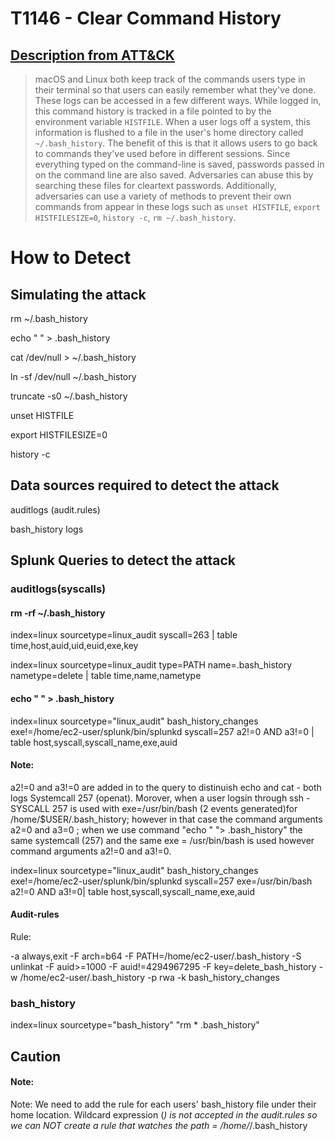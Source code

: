 # T1146 - Clear Command History
## [Description from ATT&CK](https://attack.mitre.org/wiki/Technique/T1146)
<blockquote>macOS and Linux both keep track of the commands users type in their terminal so that users can easily remember what they've done. These logs can be accessed in a few different ways. While logged in, this command history is tracked in a file pointed to by the environment variable <code>HISTFILE</code>. When a user logs off a system, this information is flushed to a file in the user's home directory called <code>~/.bash_history</code>. The benefit of this is that it allows users to go back to commands they've used before in different sessions. Since everything typed on the command-line is saved, passwords passed in on the command line are also saved. Adversaries can abuse this by searching these files for cleartext passwords. Additionally, adversaries can use a variety of methods to prevent their own commands from appear in these logs such as <code>unset HISTFILE</code>, <code>export HISTFILESIZE=0</code>, <code>history -c</code>, <code>rm ~/.bash_history</code>.</blockquote>

# How to Detect  

## Simulating the attack 

rm ~/.bash_history

echo " " > .bash_history

cat /dev/null > ~/.bash_history

ln -sf /dev/null ~/.bash_history

truncate -s0 ~/.bash_history

unset HISTFILE

export HISTFILESIZE=0

history -c

## Data sources required to detect the attack

auditlogs (audit.rules)

bash_history logs 

## Splunk Queries to detect the attack

### auditlogs(syscalls)

#### rm -rf  ~/.bash_history 

index=linux sourcetype=linux_audit syscall=263 | table time,host,auid,uid,euid,exe,key

index=linux sourcetype=linux_audit type=PATH name=.bash_history nametype=delete | table time,name,nametype

#### echo " " > .bash_history

index=linux sourcetype="linux_audit" bash_history_changes exe!=/home/ec2-user/splunk/bin/splunkd syscall=257 a2!=0 AND a3!=0 | table host,syscall,syscall_name,exe,auid

#### Note: 

a2!=0 and a3!=0 are added in to the query to distinuish echo and cat - both logs Systemcall 257 (openat). Morover, when a user logsin through ssh - SYSCALL 257 is used with exe=/usr/bin/bash (2 events generated)for /home/$USER/.bash_history; however in that case the command arguments a2=0 and a3=0 ; when we use command "echo " "> .bash_history"  the same systemcall (257) and the same exe = /usr/bin/bash is used however command arguments a2!=0 and a3!=0.

index=linux sourcetype="linux_audit" bash_history_changes exe!=/home/ec2-user/splunk/bin/splunkd syscall=257 exe=/usr/bin/bash a2!=0 AND a3!=0| table host,syscall,syscall_name,exe,auid

#### Audit-rules 
Rule: 

-a always,exit -F arch=b64 -F PATH=/home/ec2-user/.bash_history -S unlinkat -F auid>=1000 -F auid!=4294967295 -F key=delete_bash_history
-w /home/ec2-user/.bash_history -p rwa -k bash_history_changes

### bash_history 

index=linux sourcetype="bash_history"  "rm * .bash_history"

## Caution

#### Note: 
Note: We need to add the rule for each users' bash_history  file under their home location.  Wildcard expression (*) is not accepted in the audit.rules so we can NOT create a rule that watches the path = /home/*/.bash_history
